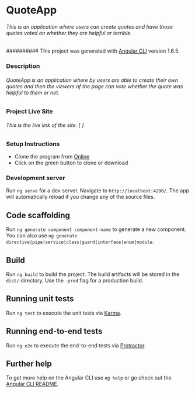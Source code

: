 # QuoteApp

###### This is an application where users can create quotes and have those quotes voted on whether they are helpful or terrible.
########## This project was generated with [Angular CLI](https://github.com/angular/angular-cli) version 1.6.5.

### Description

###### QuoteApp is an application where by users are able to create their own quotes and then the viewers of the page can vote whether the quote was helpful to them or not.


### Project Live Site

###### This is the live link of the site. [ ]

### Setup Instructions

* Clone the program from [Online]()
* Click on the green button to clone or download


### Development server

Run `ng serve` for a dev server. Navigate to `http://localhost:4200/`. The app will automatically reload if you change any of the source files.

## Code scaffolding

Run `ng generate component component-name` to generate a new component. You can also use `ng generate directive|pipe|service|class|guard|interface|enum|module`.

## Build

Run `ng build` to build the project. The build artifacts will be stored in the `dist/` directory. Use the `-prod` flag for a production build.

## Running unit tests

Run `ng test` to execute the unit tests via [Karma](https://karma-runner.github.io).

## Running end-to-end tests

Run `ng e2e` to execute the end-to-end tests via [Protractor](http://www.protractortest.org/).

## Further help

To get more help on the Angular CLI use `ng help` or go check out the [Angular CLI README](https://github.com/angular/angular-cli/blob/master/README.md).
